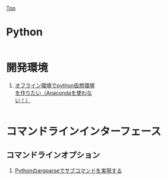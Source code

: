 <style>
.column-left{
  float: left;
  width: 47.5%;
  text-align: left;
}
.column-right{
  float: right;
  width: 47.5%;
  text-align: left;
}
.column-one{
  float: left;
  width: 100%;
  text-align: left;
}
</style>
<!-- -------------------------------------------------- -->
<div class="column-one">
<a href="../index.md"　 target="_self" >Top</a>

# Python
</div>
<!-- left--------------------------------- -->
<div class="column-left">

# 開発環境
1. <a href="https://qiita.com/IntenF/items/3f88d07fb41422e0f4e7" target="_blank">オフライン環境でpython仮想環境を作りたい（Anacondaを使わない！）</a>	

</div>
<!-- right--------------------------------- -->
<div class="column-right">
</div>

<!-- -------------------------------------------------- -->
<div class="column-one">

# コマンドラインインターフェース
## コマンドラインオプション
1. <a href="https://qiita.com/oohira/items/308bbd33a77200a35a3d" target="_blank">Pythonのargparseでサブコマンドを実現する</a>	
</div>

<!-- -------------------------------------------------- -->
